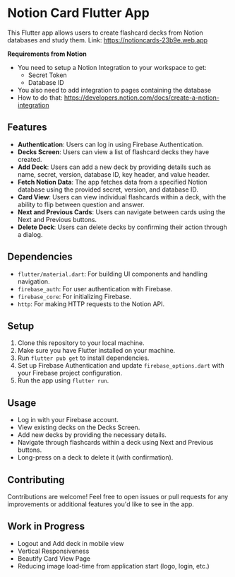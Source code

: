 # Notion Card Flutter App

This Flutter app allows users to create flashcard decks from Notion databases and study them.
Link: https://notioncards-23b9e.web.app

**Requirements from Notion**
- You need to setup a Notion Integration to your workspace to get:
  - Secret Token
  - Database ID
- You also need to add integration to pages containing the database
- How to do that: https://developers.notion.com/docs/create-a-notion-integration 
## Features

- **Authentication**: Users can log in using Firebase Authentication.
- **Decks Screen**: Users can view a list of flashcard decks they have created.
- **Add Deck**: Users can add a new deck by providing details such as name, secret, version, database ID, key header, and value header.
- **Fetch Notion Data**: The app fetches data from a specified Notion database using the provided secret, version, and database ID.
- **Card View**: Users can view individual flashcards within a deck, with the ability to flip between question and answer.
- **Next and Previous Cards**: Users can navigate between cards using the Next and Previous buttons.
- **Delete Deck**: Users can delete decks by confirming their action through a dialog.

## Dependencies

- `flutter/material.dart`: For building UI components and handling navigation.
- `firebase_auth`: For user authentication with Firebase.
- `firebase_core`: For initializing Firebase.
- `http`: For making HTTP requests to the Notion API.

## Setup

1. Clone this repository to your local machine.
2. Make sure you have Flutter installed on your machine.
3. Run `flutter pub get` to install dependencies.
4. Set up Firebase Authentication and update `firebase_options.dart` with your Firebase project configuration.
5. Run the app using `flutter run`.

## Usage

- Log in with your Firebase account.
- View existing decks on the Decks Screen.
- Add new decks by providing the necessary details.
- Navigate through flashcards within a deck using Next and Previous buttons.
- Long-press on a deck to delete it (with confirmation).

## Contributing

Contributions are welcome! Feel free to open issues or pull requests for any improvements or additional features you'd like to see in the app.


## Work in Progress
- Logout and Add deck in mobile view
- Vertical Responsiveness
- Beautify Card View Page
- Reducing image load-time from application start (logo, login, etc.)
 
